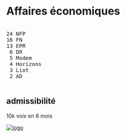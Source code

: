 Affaires économiques
====================


<pre class="composition">

24 NFP
16 FN
13 EPR
 6 DR
 5 Modem
 4 Horizons
 3 Liot
 2 AD

</pre>


admissibilité
-------------

10k voix en 6 mois


[![logo][logo]][officiel]



[logo]: https://www.assemblee-nationale.fr/var/ezflow_site/storage/images/1/5/0/9/4599051-1-fre-FR/PICTO_AFF_ECONOMIQUE_300x300.png
[officiel]: https://www.assemblee-nationale.fr/dyn/17/organes/commissions-permanentes/affaires-economiques/composition
